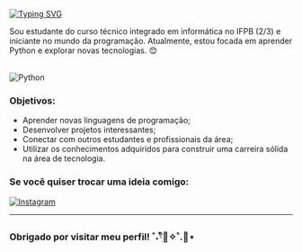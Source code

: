 <a href="https://git.io/typing-svg"><img src="https://readme-typing-svg.demolab.com?font=Courier+New&weight=600&size=27&pause=1000&color=FFFEFE&center=falso&vCenter=verdadeiro&repeat=verdadeiro&random=falso&width=430&lines=Ol%C3%A1!+Eu+sou+M%C3%A1rcia+Vit%C3%B3ria." alt="Typing SVG" /></a> 

Sou estudante do curso técnico integrado em informática no IFPB (2/3) e iniciante no mundo da programação. Atualmente, estou focada em aprender Python e explorar novas tecnologias. 😊

<div style="display: inline_block"><br/>
  <img align="center" alt="Python" src="https://img.shields.io/badge/Python-3776AB?style=for-the-badge&logo=python&logoColor=white" />
</div>

### Objetivos:
- Aprender novas linguagens de programação;
- Desenvolver projetos interessantes;
- Conectar com outros estudantes e profissionais da área;
- Utilizar os conhecimentos adquiridos para construir uma carreira sólida na área de tecnologia.

### Se você quiser trocar uma ideia comigo:
[![Instagram](https://img.shields.io/badge/Instagram-E4405F?style=for-the-badge&logo=instagram&logoColor=white)](https://instagram.com/mvap05)

---
### Obrigado por visitar meu perfil! ˚˖𓍢ִ໋🍃✧˚.💚⋆
